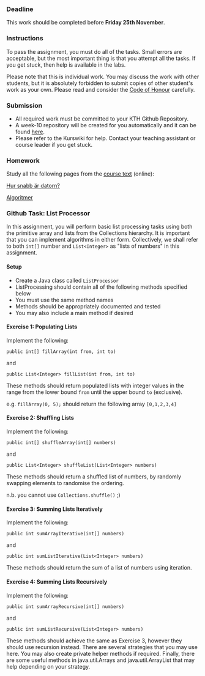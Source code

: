 ### Deadline
This work should be completed before **Friday 25th November**.

### Instructions
To pass the assignment, you must do all of the tasks. Small errors are acceptable, but the most important thing is that you attempt all the tasks. If you get stuck, then help is available in the labs.

Please note that this is individual work. You may discuss the work with other students, but it is absolutely forbidden to submit copies of other student's work as your own. Please read and consider the [Code of Honour](https://www.kth.se/csc/utbildning/hederskodex) carefully.

### Submission
- All required work must be committed to your KTH Github Repository.
- A week-10 repository will be created for you automatically and it can be found [here](https://gits-15.sys.kth.se/inda-16).
- Please refer to the Kurswiki for help. Contact your teaching assistant or course leader if you get stuck.

### Homework
Study all the following pages from the [course text](http://www.nada.kth.se/~snilsson/algoritmer/) (online):

[Hur snabb är datorn?](http://www.nada.kth.se/~snilsson/algoritmer/tid)

[Algoritmer](http://www.nada.kth.se/~snilsson/algoritmer/algoritmer)

### Github Task: List Processor
In this assignment, you will perform basic list processing tasks using both the primitive array and lists from the Collections hierarchy.  It is important that you can implement algorithms in either form.  Collectively, we shall refer to both `int[]` number and `List<Integer>` as "lists of numbers" in this assignment.

#### Setup
- Create a Java class called `ListProcessor`
- ListProcessing should contain all of the following methods specified below
- You must use the same method names
- Methods should be appropriately documented and tested
- You may also include a main method if desired

#### Exercise 1: Populating Lists
Implement the following:

`public int[] fillArray(int from, int to)`

and

`public List<Integer> fillList(int from, int to)`

These methods should return populated lists with integer values in the range from the lower bound `from` until the upper bound `to` (exclusive).

e.g. `fillArray(0, 5);` should return the following array `[0,1,2,3,4]`

#### Exercise 2: Shuffling Lists
Implement the following:

`public int[] shuffleArray(int[] numbers)`

and

`public List<Integer> shuffleList(List<Integer> numbers)`

These methods should return a shuffled list of numbers, by randomly swapping elements to randomise the ordering.

n.b. you cannot use `Collections.shuffle()` ;)

#### Exercise 3: Summing Lists Iteratively
Implement the following:

`public int sumArrayIterative(int[] numbers)`

and

`public int sumListIterative(List<Integer> numbers)`

These methods should return the sum of a list of numbers using iteration.

#### Exercise 4: Summing Lists Recursively
Implement the following:

`public int sumArrayRecursive(int[] numbers)`

and

`public int sumListRecursive(List<Integer> numbers)`

These methods should achieve the same as Exercise 3, however they should use recursion instead.  There are several strategies that you may use here.  You may also create private helper methods if required.  Finally, there are some useful methods in java.util.Arrays and java.util.ArrayList that may help depending on your strategy.

